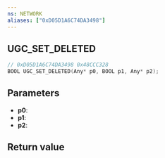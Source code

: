```yaml
---
ns: NETWORK
aliases: ["0xD05D1A6C74DA3498"]
---
```

## UGC_SET_DELETED

```c
// 0xD05D1A6C74DA3498 0x48CCC328
BOOL UGC_SET_DELETED(Any* p0, BOOL p1, Any* p2);
```


## Parameters
* **p0**: 
* **p1**: 
* **p2**: 

## Return value
